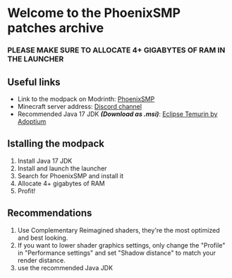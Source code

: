 # Welcome to the PhoenixSMP patches archive

### **PLEASE MAKE SURE TO ALLOCATE 4+ GIGABYTES OF RAM IN THE LAUNCHER**

## Useful links
   + Link to the modpack on Modrinth: [PhoenixSMP](https://modrinth.com/modpack/phoenixsmp)
   + Minecraft server address: [Discord channel](https://discord.com/channels/1085949232608985118/1127325642522894457/1128382645903040664)
   + Recommended Java 17 JDK **_(Download as .msi)_**: [Eclipse Temurin by Adoptium](https://www.azul.com/downloads/?version=java-17-lts&os=windows&architecture=x86-64-bit&package=jdk#zulu](https://adoptium.net/temurin/releases/?os=windows&arch=x64&package=jdk&version=17))


## Istalling the modpack
1) Install Java 17 JDK
2) Install and launch the launcher
3) Search for PhoenixSMP and install it
4) Allocate 4+ gigabytes of RAM
5) Profit!

## Recommendations
1) Use Complementary Reimagined shaders, they're the most optimized and best looking.
2) If you want to lower shader graphics settings, only change the "Profile" in "Performance settings" and set "Shadow distance" to match your render distance.
3) use the recommended Java JDK
